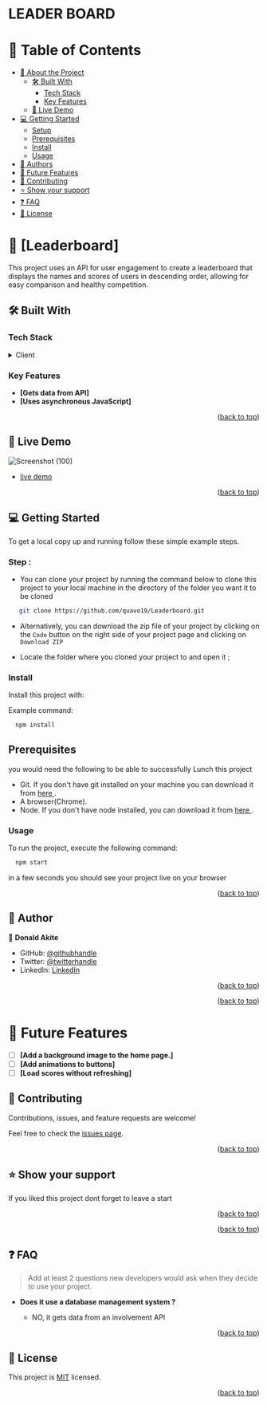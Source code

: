 # LEADER BOARD
<a name="readme-top"></a>



<div align="center">

</div>

# 📗 Table of Contents

- [📖 About the Project](#about-project)
  - [🛠 Built With](#built-with)
    - [Tech Stack](#tech-stack)
    - [Key Features](#key-features)
  - [🚀 Live Demo](#live-demo)
- [💻 Getting Started](#getting-started)
  - [Setup](#setup)
  - [Prerequisites](#prerequisites)
  - [Install](#install)
  - [Usage](#usage)
- [👥 Authors](#authors)
- [🔭 Future Features](#future-features)
- [🤝 Contributing](#contributing)
- [⭐️ Show your support](#support)
- [❓ FAQ](#faq)
- [📝 License](#license)


# 📖 [Leaderboard] <a name="about-project"></a>

This project uses an API for user engagement to create a leaderboard that displays the names and scores of users in descending order, allowing for easy comparison and healthy competition.


## 🛠 Built With <a name="built-with"></a>

### Tech Stack <a name="tech-stack"></a>

<details>
  <summary>Client</summary>
  <ul>
    <li>HTML</li>
    <li>CSS</li>
    <li>JavaScript</li>
  </ul>
</details>

### Key Features <a name="key-features"></a>


- **[Gets data from API]**
- **[Uses asynchronous JavaScript]**

<p align="right">(<a href="#readme-top">back to top</a>)</p>

## 🚀 Live Demo <a name="live-demo"></a>
![Screenshot (100)](https://user-images.githubusercontent.com/87555548/219957051-e135b284-dbbf-4a64-a22a-e532e9d1c06f.png)


- [live demo](https://quavo19.github.io/Leaderboard/dist)

<p align="right">(<a href="#readme-top">back to top</a>)</p>

## 💻 Getting Started <a name="getting-started"></a>

To get a local copy up and running follow these simple example steps.
### Step <a name="setup">:
-  You can clone your project by running the command below to clone this project to your local machine in the directory of the folder you want it to be cloned
 ```sh
    git clone https://github.com/quavo19/Leaderboard.git
 ```
- Alternatively, you can download the zip file of your project by clicking on the `Code` button on the right side of your project page and clicking on `Download ZIP`

- Locate the folder where you cloned your project to and open it ;
### Install

Install this project with:

Example command:

```sh
  npm install
```
## Prerequisites  <a name="prerequisites"></a>
you would need the following to be able to successfully Lunch this project
- Git. If you don't have git installed on your machine you can download it from [here ](https://git-scm.com/downloads).
- A browser(Chrome).
- Node.  If you don't have node installed, you can download it from [here ](https://nodejs.org/en/download/).

### Usage

To run the project, execute the following command:

```sh
  npm start
```
in a few seconds you should see your project live on your browser

<p align="right">(<a href="#readme-top">back to top</a>)</p>

## 👥 Author <a name="authors"></a>



👤 **Donald Akite**

- GitHub: [@githubhandle](https://github.com/quavo19)
- Twitter: [@twitterhandle](https://twitter.com/DonaldAkite)
- LinkedIn: [LinkedIn](https://www.linkedin.com/in/donald-akite-299a31222/)


<p align="right">(<a href="#readme-top">back to top</a>)</p>


<p align="right">(<a href="#readme-top">back to top</a>)</p>

# 🔭 Future Features <a name="future-features"></a>

- [ ] **[Add a background image to the home page.]**
- [ ] **[Add animations to buttons]**
- [ ] **[Load scores without refreshing]**

## 🤝 Contributing <a name="contributing"></a>

Contributions, issues, and feature requests are welcome!

Feel free to check the [issues page](../../issues/).

<p align="right">(<a href="#readme-top">back to top</a>)</p>


## ⭐️ Show your support <a name="support"></a>

If you liked this project dont forget to leave a start 

<p align="right">(<a href="#readme-top">back to top</a>)</p>

<p align="right">(<a href="#readme-top">back to top</a>)</p>


## ❓ FAQ <a name="faq"></a>

> Add at least 2 questions new developers would ask when they decide to use your project.

- **Does it use a database management system ?**

  - NO, it gets data from an involvement API


<p align="right">(<a href="#readme-top">back to top</a>)</p>

## 📝 License <a name="license"></a>

This project is [MIT](./LICENSE) licensed.


<p align="right">(<a href="#readme-top">back to top</a>)</p>
